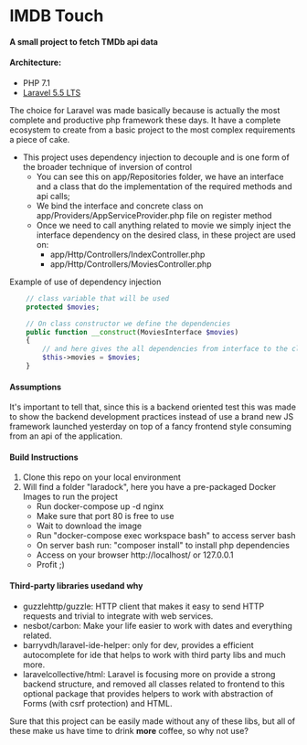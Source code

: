 # IMDB Touch



[logo]: https://scrutinizer-ci.com/g/bruno-farias/imdbtouch/badges/quality-score.png?b=development

#### A small project to fetch TMDb api data

#### Architecture:
- PHP 7.1
- [Laravel 5.5 LTS](https://laravel.com/)

The choice for Laravel was made basically because is actually the most complete 
and productive php framework these days.
It have a complete ecosystem to create from a basic project to the most complex 
requirements a piece of cake.

- This project uses dependency injection to decouple and is one form of the broader 
technique of inversion of control
    - You can see this on app/Repositories folder, we have an interface and a class
    that do the implementation of the required methods and api calls;
    - We bind the interface and concrete class on app/Providers/AppServiceProvider.php file
    on register method
    - Once we need to call anything related to movie we simply inject the interface
    dependency on the desired class, in these project are used on:
        - app/Http/Controllers/IndexController.php
        - app/Http/Controllers/MoviesController.php

Example of use of dependency injection
```php
    // class variable that will be used 
    protected $movies;

    // On class constructor we define the dependencies
    public function __construct(MoviesInterface $movies)
    {
        // and here gives the all dependencies from interface to the class var
        $this->movies = $movies;
    }
```    

#### Assumptions

It's important to tell that, since this is a backend oriented test this was made 
to show the backend development practices instead of use a brand new JS 
framework launched yesterday on top of a fancy frontend style consuming from an
api of the application.

#### Build Instructions

1. Clone this repo on your local environment
2. Will find a folder "laradock", here you have a pre-packaged Docker Images to run
the project
    - Run docker-compose up -d nginx
    - Make sure that port 80 is free to use
    - Wait to download the image   
    - Run "docker-compose exec workspace bash" to access server bash
    - On server bash run: "composer install" to install php dependencies
    - Access on your browser http://localhost/ or 127.0.0.1 
    - Profit ;)
    
#### Third-party​ libraries​ used​ and why
- guzzlehttp/guzzle: HTTP client that makes it easy to send HTTP requests and 
trivial to integrate with web services.
- nesbot/carbon: Make your life easier to work with dates and everything related.
- barryvdh/laravel-ide-helper: only for dev, provides a efficient autocomplete for
ide that helps to work with third party libs and much more.
- laravelcollective/html: Laravel is focusing more on provide a strong backend structure, 
and removed all classes related to frontend to this optional package that provides helpers
to work with abstraction of Forms (with csrf protection) and HTML.

Sure that this project can be easily made without any of these libs, but all of these
make us have time to drink **more** coffee, so why not use? 